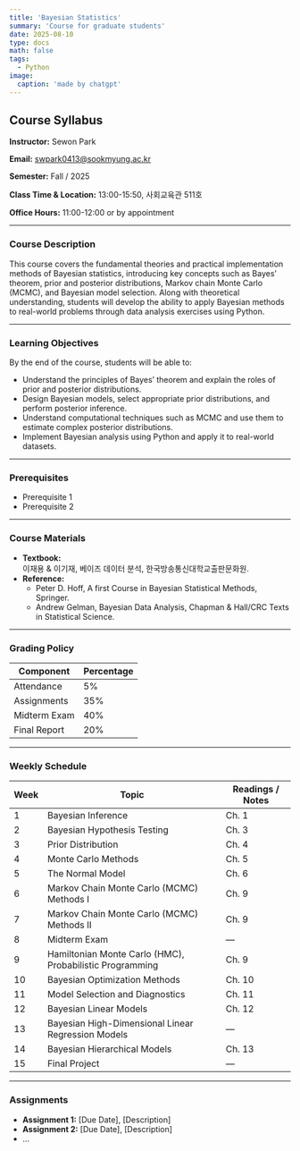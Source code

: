 ```yaml
---
title: 'Bayesian Statistics'
summary: 'Course for graduate students'
date: 2025-08-10
type: docs
math: false
tags:
  - Python
image:
  caption: 'made by chatgpt'
---
```

## Course Syllabus
**Instructor:** Sewon Park  

**Email:** swpark0413@sookmyung.ac.kr  

**Semester:** Fall / 2025

**Class Time & Location:** 13:00-15:50, 사회교육관 511호

**Office Hours:** 11:00-12:00 or by appointment

---

### Course Description
This course covers the fundamental theories and practical implementation methods of Bayesian statistics, introducing key concepts such as Bayes’ theorem, prior and posterior distributions, Markov chain Monte Carlo (MCMC), and Bayesian model selection. Along with theoretical understanding, students will develop the ability to apply Bayesian methods to real-world problems through data analysis exercises using Python.

---

### Learning Objectives
By the end of the course, students will be able to:
- Understand the principles of Bayes’ theorem and explain the roles of prior and posterior distributions.
- Design Bayesian models, select appropriate prior distributions, and perform posterior inference.
- Understand computational techniques such as MCMC and use them to estimate complex posterior distributions.
- Implement Bayesian analysis using Python and apply it to real-world datasets.

---

### Prerequisites
- Prerequisite 1
- Prerequisite 2

---

### Course Materials
- **Textbook:**  
  이재용 & 이기재, 베이즈 데이터 분석, 한국방송통신대학교출판문화원.
- **Reference:**  
  - Peter D. Hoff, A first Course in Bayesian Statistical Methods, Springer.
  - Andrew Gelman, Bayesian Data Analysis, Chapman & Hall/CRC Texts in Statistical Science.

---

### Grading Policy
| Component            | Percentage |
|----------------------|------------|
| Attendance           | 5%        |
| Assignments          | 35%        |
| Midterm Exam         | 40%        |
| Final Report          | 20%        |

---

### Weekly Schedule

| Week | Topic                         | Readings / Notes           |
|------|-------------------------------|----------------------------|
| 1 | Bayesian Inference | Ch. 1 |
| 2 | Bayesian Hypothesis Testing | Ch. 3 |
| 3 | Prior Distribution | Ch. 4 |
| 4 | Monte Carlo Methods | Ch. 5 |
| 5 | The Normal Model | Ch. 6 |
| 6 | Markov Chain Monte Carlo (MCMC) Methods I | Ch. 9  |
| 7 | Markov Chain Monte Carlo (MCMC) Methods II | Ch. 9 |
| 8 | Midterm Exam | — |
| 9 | Hamiltonian Monte Carlo (HMC), Probabilistic Programming | Ch. 9 |
| 10 | Bayesian Optimization Methods | Ch. 10 |
| 11 | Model Selection and Diagnostics | Ch. 11 |
| 12 | Bayesian Linear Models | Ch. 12 |
| 13 | Bayesian High-Dimensional Linear Regression Models  | — |
| 14 | Bayesian Hierarchical Models | Ch. 13 |
| 15 | Final Project | — |

---

### Assignments
- **Assignment 1:** [Due Date], [Description]
- **Assignment 2:** [Due Date], [Description]
- ...
  


